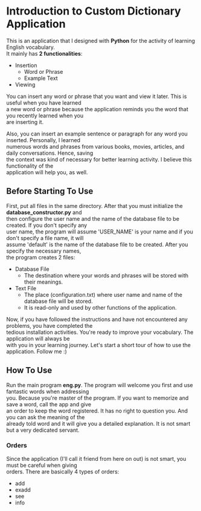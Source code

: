 # Introduction to Custom Dictionary Application
This is an application that I designed with **Python** for the activity of learning English vocabulary.   
It mainly has **2 functionalities**:  
- Insertion
  - Word or Phrase
  - Example Text
- Viewing  

You can insert any word or phrase that you want and view it later. This is useful when you have learned  
a new word or phrase because the application reminds you the word that you recently learned when you  
are inserting it.  

Also, you can insert an example sentence or paragraph for any word you inserted. Personally, I learned  
numerous words and phrases from various books, movies, articles, and daily conversations. Hence, saving  
the context was kind of necessary for better learning activity. I believe this functionality of the  
application will help you, as well.


## Before Starting To Use  
First, put all files in the same directory. After that you must initialize the **database_constructor.py** and  
then configure the user name and the name of the database file to be created. If you don't specify any  
user name, the program will assume 'USER_NAME' is your name and if you don't specify a file name, it will  
assume 'default' is the name of the database file to be created. After you specify the necessary names,  
the program creates 2 files:  
- Database File
  - The destination where your words and phrases will be stored with their meanings.
- Text File
  - The place (configuration.txt) where user name and name of the database file will be stored.
  - It is read-only and used by other functions of the application.
  
Now, if you have followed the instructions and have not encountered any problems, you have completed the   
tedious installation activities. You're ready to improve your vocabulary. The application will always be  
with you in your learning journey. Let's start a short tour of how to use the application. Follow me :)  
  
## How To Use  
Run the main program **eng.py**. The program will welcome you first and use fantastic words when addressing  
you. Because you're master of the program. If you want to memorize and save a word, call the app and give  
an order to keep the word registered. It has no right to question you. And you can ask the meaning of the  
already told word and it will give you a detailed explanation. It is not smart but a very dedicated servant.  

### Orders 
Since the application (I'll call it friend from here on out) is not smart, you must be careful when giving  
orders. There are basically 4 types of orders:
- add
- exadd
- see
- info

